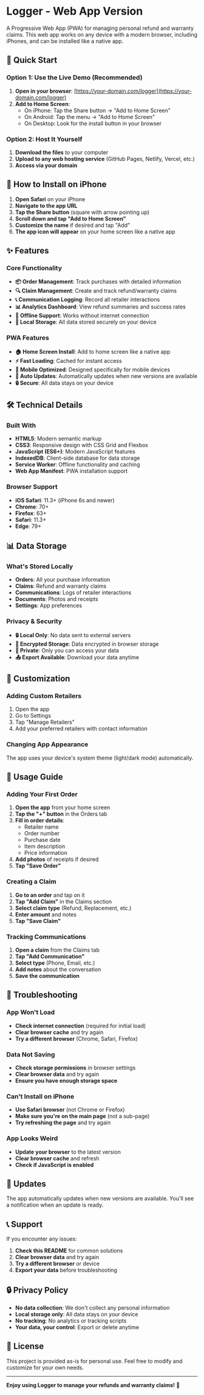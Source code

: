 # Logger - Web App Version

A Progressive Web App (PWA) for managing personal refund and warranty claims. This web app works on any device with a modern browser, including iPhones, and can be installed like a native app.

## 🚀 Quick Start

### Option 1: Use the Live Demo (Recommended)
1. **Open in your browser**: [https://your-domain.com/logger](https://your-domain.com/logger)
2. **Add to Home Screen**:
   - On iPhone: Tap the Share button → "Add to Home Screen"
   - On Android: Tap the menu → "Add to Home Screen"
   - On Desktop: Look for the install button in your browser

### Option 2: Host It Yourself
1. **Download the files** to your computer
2. **Upload to any web hosting service** (GitHub Pages, Netlify, Vercel, etc.)
3. **Access via your domain**

## 📱 How to Install on iPhone

1. **Open Safari** on your iPhone
2. **Navigate to the app URL**
3. **Tap the Share button** (square with arrow pointing up)
4. **Scroll down and tap "Add to Home Screen"**
5. **Customize the name** if desired and tap "Add"
6. **The app icon will appear** on your home screen like a native app

## ✨ Features

### Core Functionality
- **📦 Order Management**: Track purchases with detailed information
- **🔍 Claim Management**: Create and track refund/warranty claims
- **📞 Communication Logging**: Record all retailer interactions
- **📊 Analytics Dashboard**: View refund summaries and success rates
- **📱 Offline Support**: Works without internet connection
- **💾 Local Storage**: All data stored securely on your device

### PWA Features
- **🏠 Home Screen Install**: Add to home screen like a native app
- **⚡ Fast Loading**: Cached for instant access
- **📱 Mobile Optimized**: Designed specifically for mobile devices
- **🔄 Auto Updates**: Automatically updates when new versions are available
- **🔒 Secure**: All data stays on your device

## 🛠️ Technical Details

### Built With
- **HTML5**: Modern semantic markup
- **CSS3**: Responsive design with CSS Grid and Flexbox
- **JavaScript (ES6+)**: Modern JavaScript features
- **IndexedDB**: Client-side database for data storage
- **Service Worker**: Offline functionality and caching
- **Web App Manifest**: PWA installation support

### Browser Support
- **iOS Safari**: 11.3+ (iPhone 6s and newer)
- **Chrome**: 70+
- **Firefox**: 63+
- **Safari**: 11.3+
- **Edge**: 79+

## 📊 Data Storage

### What's Stored Locally
- **Orders**: All your purchase information
- **Claims**: Refund and warranty claims
- **Communications**: Logs of retailer interactions
- **Documents**: Photos and receipts
- **Settings**: App preferences

### Privacy & Security
- **🔒 Local Only**: No data sent to external servers
- **🔐 Encrypted Storage**: Data encrypted in browser storage
- **👤 Private**: Only you can access your data
- **📤 Export Available**: Download your data anytime

## 🔧 Customization

### Adding Custom Retailers
1. Open the app
2. Go to Settings
3. Tap "Manage Retailers"
4. Add your preferred retailers with contact information

### Changing App Appearance
The app uses your device's system theme (light/dark mode) automatically.

## 📱 Usage Guide

### Adding Your First Order
1. **Open the app** from your home screen
2. **Tap the "+" button** in the Orders tab
3. **Fill in order details**:
   - Retailer name
   - Order number
   - Purchase date
   - Item description
   - Price information
4. **Add photos** of receipts if desired
5. **Tap "Save Order"**

### Creating a Claim
1. **Go to an order** and tap on it
2. **Tap "Add Claim"** in the Claims section
3. **Select claim type** (Refund, Replacement, etc.)
4. **Enter amount** and notes
5. **Tap "Save Claim"**

### Tracking Communications
1. **Open a claim** from the Claims tab
2. **Tap "Add Communication"**
3. **Select type** (Phone, Email, etc.)
4. **Add notes** about the conversation
5. **Save the communication**

## 🚨 Troubleshooting

### App Won't Load
- **Check internet connection** (required for initial load)
- **Clear browser cache** and try again
- **Try a different browser** (Chrome, Safari, Firefox)

### Data Not Saving
- **Check storage permissions** in browser settings
- **Clear browser data** and try again
- **Ensure you have enough storage space**

### Can't Install on iPhone
- **Use Safari browser** (not Chrome or Firefox)
- **Make sure you're on the main page** (not a sub-page)
- **Try refreshing the page** and try again

### App Looks Weird
- **Update your browser** to the latest version
- **Clear browser cache** and refresh
- **Check if JavaScript is enabled**

## 🔄 Updates

The app automatically updates when new versions are available. You'll see a notification when an update is ready.

## 📞 Support

If you encounter any issues:
1. **Check this README** for common solutions
2. **Clear browser data** and try again
3. **Try a different browser** or device
4. **Export your data** before troubleshooting

## 🔒 Privacy Policy

- **No data collection**: We don't collect any personal information
- **Local storage only**: All data stays on your device
- **No tracking**: No analytics or tracking scripts
- **Your data, your control**: Export or delete anytime

## 📄 License

This project is provided as-is for personal use. Feel free to modify and customize for your own needs.

---

**Enjoy using Logger to manage your refunds and warranty claims!** 🎉

